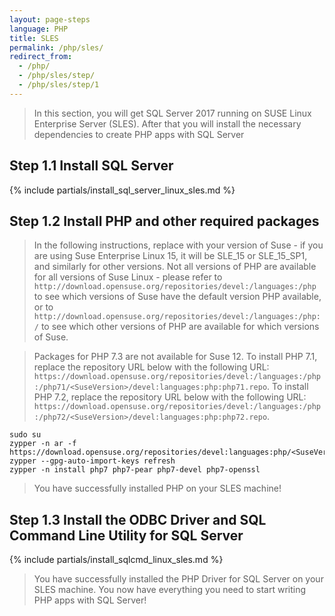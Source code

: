 ```yaml
---
layout: page-steps
language: PHP
title: SLES
permalink: /php/sles/
redirect_from:
  - /php/
  - /php/sles/step/
  - /php/sles/step/1
---
```


> In this section, you will get SQL Server 2017 running on SUSE Linux Enterprise Server (SLES). After that you will install the necessary dependencies to create PHP apps with SQL Server

## Step 1.1 Install SQL Server
{% include partials/install_sql_server_linux_sles.md %}

## Step 1.2 Install PHP and other required packages

> In the following instructions, replace <SuseVersion> with your version of Suse - if you are using Suse Enterprise Linux 15, it will be SLE_15 or SLE_15_SP1, and similarly for other versions. Not all versions of PHP are available for all versions of Suse Linux - please refer to `http://download.opensuse.org/repositories/devel:/languages:/php` to see which versions of Suse have the default version PHP available, or to `http://download.opensuse.org/repositories/devel:/languages:/php:/` to see which other versions of PHP are available for which versions of Suse.

> Packages for PHP 7.3 are not available for Suse 12. To install PHP 7.1, replace the repository URL below with the following URL:
      `https://download.opensuse.org/repositories/devel:/languages:/php:/php71/<SuseVersion>/devel:languages:php:php71.repo`. To install PHP 7.2, replace the repository URL below with the following URL:
      `https://download.opensuse.org/repositories/devel:/languages:/php:/php72/<SuseVersion>/devel:languages:php:php72.repo`.

```terminal
sudo su
zypper -n ar -f https://download.opensuse.org/repositories/devel:languages:php/<SuseVersion>/devel:languages:php.repo
zypper --gpg-auto-import-keys refresh
zypper -n install php7 php7-pear php7-devel php7-openssl
```
> You have successfully installed PHP on your SLES machine! 

## Step 1.3 Install the ODBC Driver and SQL Command Line Utility for SQL Server

{% include partials/install_sqlcmd_linux_sles.md %}

> You have successfully installed the PHP Driver for SQL Server on your SLES machine. You now have everything you need to start writing PHP apps with SQL Server!

